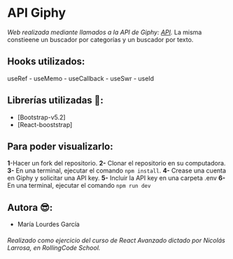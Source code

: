 # API Giphy

*Web realizada mediante llamados a la API de Giphy: [API](https://developers.giphy.com/).*
La misma constieene un buscador por categorías y un buscador por texto.


## Hooks utilizados:

useRef - useMemo - useCallback - useSwr - useId


## Librerías utilizadas 📁:

- [Bootstrap-v5.2]
- [React-booststrap]


## Para poder visualizarlo:

**1**-Hacer un fork del repositorio.
**2-** Clonar el repositorio en su computadora.
**3-** En una terminal, ejecutar el comando `npm install`.
**4-** Crease una cuenta en Giphy y solicitar una API key.
**5-** Incluir la API key en una  carpeta .env 
**6-** En una terminal, ejecutar el comando `npm run dev` 


## Autora 😎:
- María Lourdes García

###### Realizado como ejercicio del curso de React Avanzado dictado por Nicolás Larrosa, en RollingCode School.